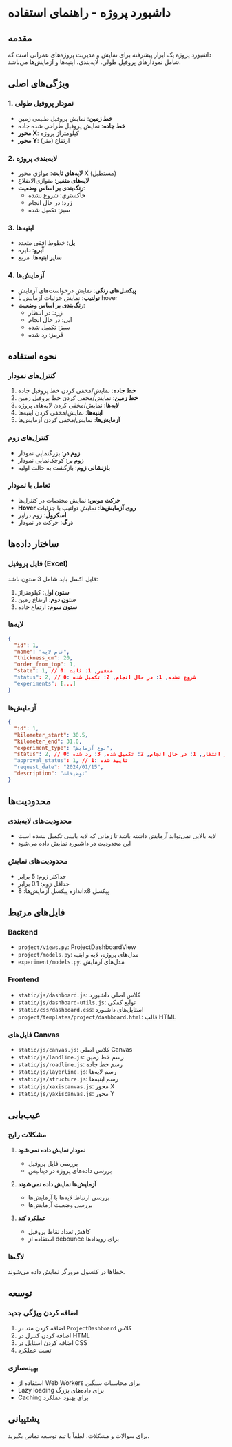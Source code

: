 # داشبورد پروژه - راهنمای استفاده

## مقدمه

داشبورد پروژه یک ابزار پیشرفته برای نمایش و مدیریت پروژه‌های عمرانی است که شامل نمودارهای پروفیل طولی، لایه‌بندی، ابنیه‌ها و آزمایش‌ها می‌باشد.

## ویژگی‌های اصلی

### 1. نمودار پروفیل طولی
- **خط زمین**: نمایش پروفیل طبیعی زمین
- **خط جاده**: نمایش پروفیل طراحی شده جاده
- **محور X**: کیلومتراژ پروژه
- **محور Y**: ارتفاع (متر)

### 2. لایه‌بندی پروژه
- **لایه‌های ثابت**: موازی محور X (مستطیل)
- **لایه‌های متغیر**: متوازی‌الاضلاع
- **رنگ‌بندی بر اساس وضعیت**:
  - خاکستری: شروع نشده
  - زرد: در حال انجام
  - سبز: تکمیل شده

### 3. ابنیه‌ها
- **پل**: خطوط افقی متعدد
- **آبرو**: دایره
- **سایر ابنیه‌ها**: مربع

### 4. آزمایش‌ها
- **پیکسل‌های رنگی**: نمایش درخواست‌های آزمایش
- **تولتیپ**: نمایش جزئیات آزمایش با hover
- **رنگ‌بندی بر اساس وضعیت**:
  - زرد: در انتظار
  - آبی: در حال انجام
  - سبز: تکمیل شده
  - قرمز: رد شده

## نحوه استفاده

### کنترل‌های نمودار
1. **خط جاده**: نمایش/مخفی کردن خط پروفیل جاده
2. **خط زمین**: نمایش/مخفی کردن خط پروفیل زمین
3. **لایه‌ها**: نمایش/مخفی کردن لایه‌های پروژه
4. **ابنیه‌ها**: نمایش/مخفی کردن ابنیه‌ها
5. **آزمایش‌ها**: نمایش/مخفی کردن آزمایش‌ها

### کنترل‌های زوم
- **زوم در**: بزرگنمایی نمودار
- **زوم بر**: کوچک‌نمایی نمودار
- **بازنشانی زوم**: بازگشت به حالت اولیه

### تعامل با نمودار
- **حرکت موس**: نمایش مختصات در کنترل‌ها
- **Hover روی آزمایش‌ها**: نمایش تولتیپ با جزئیات
- **اسکرول**: زوم در/بر
- **درگ**: حرکت در نمودار

## ساختار داده‌ها

### فایل پروفیل (Excel)
فایل اکسل باید شامل 3 ستون باشد:
1. **ستون اول**: کیلومتراژ
2. **ستون دوم**: ارتفاع زمین
3. **ستون سوم**: ارتفاع جاده

### لایه‌ها
```json
{
  "id": 1,
  "name": "نام لایه",
  "thickness_cm": 20,
  "order_from_top": 1,
  "state": 1, // 0: متغیر, 1: ثابت
  "status": 2, // 0: شروع نشده, 1: در حال انجام, 2: تکمیل شده
  "experiments": [...]
}
```

### آزمایش‌ها
```json
{
  "id": 1,
  "kilometer_start": 30.5,
  "kilometer_end": 31.0,
  "experiment_type": "نوع آزمایش",
  "status": 2, // 0: در انتظار, 1: در حال انجام, 2: تکمیل شده, 3: رد شده
  "approval_status": 1, // 1: تایید شده
  "request_date": "2024/01/15",
  "description": "توضیحات"
}
```

## محدودیت‌ها

### محدودیت‌های لایه‌بندی
- لایه بالایی نمی‌تواند آزمایش داشته باشد تا زمانی که لایه پایینی تکمیل نشده است
- این محدودیت در داشبورد نمایش داده می‌شود

### محدودیت‌های نمایش
- حداکثر زوم: 5 برابر
- حداقل زوم: 0.1 برابر
- اندازه پیکسل آزمایش‌ها: 8x8 پیکسل

## فایل‌های مرتبط

### Backend
- `project/views.py`: ProjectDashboardView
- `project/models.py`: مدل‌های پروژه، لایه و ابنیه
- `experiment/models.py`: مدل‌های آزمایش

### Frontend
- `static/js/dashboard.js`: کلاس اصلی داشبورد
- `static/js/dashboard-utils.js`: توابع کمکی
- `static/css/dashboard.css`: استایل‌های داشبورد
- `project/templates/project/dashboard.html`: قالب HTML

### فایل‌های Canvas
- `static/js/canvas.js`: کلاس اصلی Canvas
- `static/js/landline.js`: رسم خط زمین
- `static/js/roadline.js`: رسم خط جاده
- `static/js/layerline.js`: رسم لایه‌ها
- `static/js/structure.js`: رسم ابنیه‌ها
- `static/js/xaxiscanvas.js`: محور X
- `static/js/yaxiscanvas.js`: محور Y

## عیب‌یابی

### مشکلات رایج

1. **نمودار نمایش داده نمی‌شود**
   - بررسی فایل پروفیل
   - بررسی داده‌های پروژه در دیتابیس

2. **آزمایش‌ها نمایش داده نمی‌شوند**
   - بررسی ارتباط لایه‌ها با آزمایش‌ها
   - بررسی وضعیت آزمایش‌ها

3. **عملکرد کند**
   - کاهش تعداد نقاط پروفیل
   - استفاده از debounce برای رویدادها

### لاگ‌ها
خطاها در کنسول مرورگر نمایش داده می‌شوند.

## توسعه

### اضافه کردن ویژگی جدید
1. اضافه کردن متد در `ProjectDashboard` کلاس
2. اضافه کردن کنترل در HTML
3. اضافه کردن استایل در CSS
4. تست عملکرد

### بهینه‌سازی
- استفاده از Web Workers برای محاسبات سنگین
- Lazy loading برای داده‌های بزرگ
- Caching برای بهبود عملکرد

## پشتیبانی

برای سوالات و مشکلات، لطفاً با تیم توسعه تماس بگیرید. 